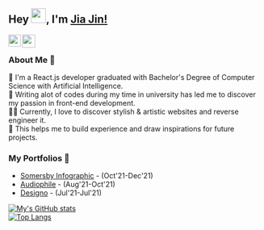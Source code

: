 ## Hey <img src="https://github.com/TheDudeThatCode/TheDudeThatCode/blob/master/Assets/Hi.gif" width="29px">, I'm [Jia Jin!](https://www.linkedin.com/in/jjho97/) 

<a href="https://www.linkedin.com/in/jjho97/">
  <img align="left" width="24px" src="https://cdn.jsdelivr.net/npm/simple-icons@v3/icons/linkedin.svg" />
</a>
<a href="mailto:hojiajin7@gmail.com">
  <img align="left" width="26px" src="https://cdn.jsdelivr.net/npm/simple-icons@v3/icons/gmail.svg" />
</a>

<br />

### About Me 🚀
🌱 I'm a React.js developer graduated with Bachelor's Degree of Computer Science with Artificial Intelligence. </br>
🐳 Writing alot of codes during my time in university has led me to discover my passion in front-end development. </br> 
👨‍💻 Currently, I love to discover stylish & artistic websites and reverse engineer it. </br>
🌌 This helps me to build experience and draw inspirations for future projects. <br/>


### My Portfolios 🙌
- [Somersby Infographic](https://somersby-info-1229.netlify.app/) - (Oct'21-Dec'21)
- [Audiophile](https://audiophile-1015.netlify.app/) - (Aug'21-Oct'21)
- [Designo](https://designo-0722.netlify.app/) - (Jul'21-Jul'21)

[![My's GitHub stats](https://github-readme-stats.vercel.app/api?username=jiajinho&show_icons=true&count_private=true)](https://github.com/anuraghazra/github-readme-stats) <br />
[![Top Langs](https://github-readme-stats.vercel.app/api/top-langs/?username=jiajinho)](https://github.com/anuraghazra/github-readme-stats)
